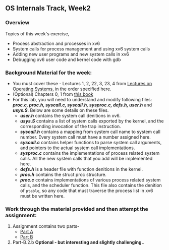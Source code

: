 ## OS Internals Track,  Week2

### Overview ###
Topics of this week's exercise,
- Process abstraction and processes in xv6
- System calls for process management and using xv6 system calls
- Adding new user programs and new system calls in xv6 
- Debugging xv6 user code and kernel code with gdb


### Background Material for the week:

- You must cover these - Lectures 1, 2, 22, 3, 23, 4 from [Lectures on Operating Systems](https://www.cse.iitb.ac.in/~mythili/os/), in the order specified here.
- (Optional) Chapters 0, 1 from [this book](https://pdos.csail.mit.edu/6.828/2017/xv6/book-rev10.pdf)
- For this lab, you will need to understand and modify following files: _**proc.c, proc.h, syscall.c, syscall.h, sysproc.c, defs.h, user.h**_ and _**usys.S**_. Below are some details on these files.
  - _**user.h**_ contains the system call denitions in xv6.
  - _**usys.S**_ contains a list of system calls exported by the kernel, and the corresponding invocation of the trap instruction.
  - _**syscall.h**_ contains a mapping from system call name to system call number. Every system call must have a number assigned here.
  - _**syscall.c**_ contains helper functions to parse system call arguments, and pointers to the actual system call implementations.
  - _**sysproc.c**_ contains the implementations of process related system calls. All the new system calls that you add will be implemented here.
  - _**defs.h**_ is a header file with function denitions in the kernel.
  - _**proc.h**_ contains the struct proc structure.
  - _**proc.c**_ contains implementations of various process related system calls, and the scheduler function. This file also contains the denition of <code>ptable</code>, so any code that must traverse the process list in xv6 must be written here.

<!--
### Before you begin the assignment:

1. Download, install, and run the original xv6 OS code. You can use your regular desktop/laptop to run xv6; it runs on an x86 emulator called QEMU that emulates x86 hardware on your local machine. In the xv6 folder, run **make**, followed by **make qemu** or **make-qemu-nox**, to boot xv6 and open a shell. Detailed instructions are available [here](https://www.cse.iitb.ac.in/~parthsangani/cs347m_s21/).
2. We have modied some xv6 files for this lab, and these patched files are provided as part of this lab's code. Before you begin the lab, copy the patched files into the main xv6 code directory. -->

### Work through the material provided and then attempt the assignment: ###
1. Assignment contains two parts-
    - [Part A](https://github.com/cserl-iitb/bootcamp2022/tree/main/os_internals/week2/part_a)
    - [Part B](https://github.com/cserl-iitb/bootcamp2022/tree/main/os_internals/week2/part_b)
2. Part-B.2.b  **Optional - but interesting and slightly challenging.**.


